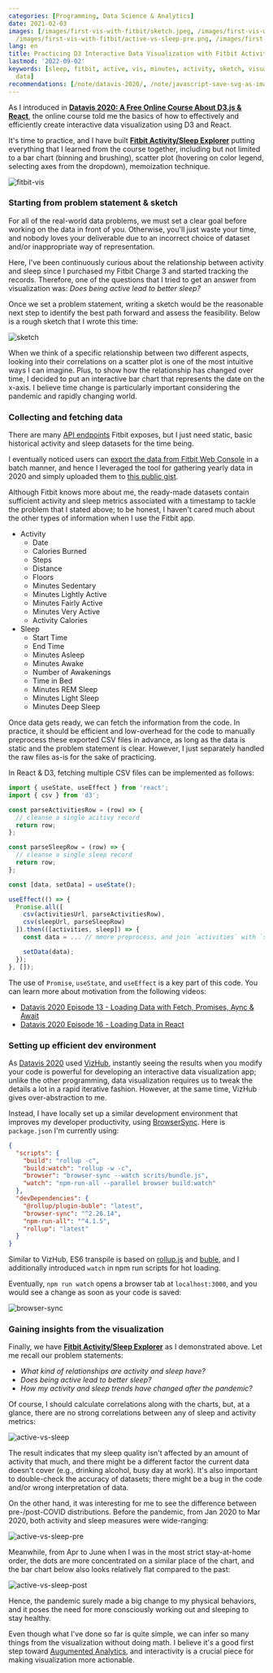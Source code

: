 ```yaml
---
categories: [Programming, Data Science & Analytics]
date: 2021-02-03
images: [/images/first-vis-with-fitbit/sketch.jpeg, /images/first-vis-with-fitbit/active-vs-sleep.png,
  /images/first-vis-with-fitbit/active-vs-sleep-pre.png, /images/first-vis-with-fitbit/active-vs-sleep-post.png]
lang: en
title: Practicing D3 Interactive Data Visualization with Fitbit Activity/Sleep Log
lastmod: '2022-09-02'
keywords: [sleep, fitbit, active, vis, minutes, activity, sketch, visualization, correlations,
  data]
recommendations: [/note/datavis-2020/, /note/javascript-save-svg-as-image/, /note/canadian-mental-health-week-2022/]
---
```


As I introduced in **[Datavis 2020: A Free Online Course About D3.js & React](/note/end/datavis-2020)**, the online course told me the basics of how to effectively and efficiently create interactive data visualization using D3 and React. 

It's time to practice, and I have built **[Fitbit Activity/Sleep Explorer](https://takuti.github.io/fitbit-vis/)** putting everything that I learned from the course together, including but not limited to a bar chart (binning and brushing), scatter plot (hovering on color legend, selecting axes from the dropdown), memoization technique.

![fitbit-vis](/images/first-vis-with-fitbit/fitbit-vis.gif)

### Starting from problem statement & sketch

For all of the real-world data problems, we must set a clear goal before working on the data in front of you. Otherwise, you'll just waste your time, and nobody loves your deliverable due to an incorrect choice of dataset and/or inappropriate way of representation.

Here, I've been continuously curious about the relationship between activity and sleep since I purchased my Fitbit Charge 3 and started tracking the records. Therefore, one of the questions that I tried to get an answer from visualization was: *Does being active lead to better sleep?*

Once we set a problem statement, writing a sketch would be the reasonable next step to identify the best path forward and assess the feasibility. Below is a rough sketch that I wrote this time:

![sketch](/images/first-vis-with-fitbit/sketch.jpeg)

When we think of a specific relationship between two different aspects, looking into their correlations on a scatter plot is one of the most intuitive ways I can imagine. Plus, to show how the relationship has changed over time, I decided to put an interactive bar chart that represents the date on the x-axis. I believe time change is particularly important considering the pandemic and rapidly changing world.

### Collecting and fetching data

There are many [API endpoints](https://dev.fitbit.com/build/reference/web-api/) Fitbit exposes, but I just need static, basic historical activity and sleep datasets for the time being. 

I eventually noticed users can [export the data from Fitbit Web Console](https://help.fitbit.com/articles/en_US/Help_article/1133.htm) in a batch manner, and hence I leveraged the tool for gathering yearly data in 2020 and simply uploaded them to [this public gist](https://gist.github.com/takuti/f7adf1c14de7c6ec8f1502173efb38d7).

Although Fitbit knows more about me, the ready-made datasets contain sufficient activity and sleep metrics associated with a timestamp to tackle the problem that I stated above; to be honest, I haven't cared much about the other types of information when I use the Fitbit app.

- Activity
  - Date  
  - Calories Burned 
  - Steps 
  - Distance  
  - Floors  
  - Minutes Sedentary 
  - Minutes Lightly Active  
  - Minutes Fairly Active 
  - Minutes Very Active 
  - Activity Calories
- Sleep
  - Start Time  
  - End Time  
  - Minutes Asleep  
  - Minutes Awake 
  - Number of Awakenings  
  - Time in Bed 
  - Minutes REM Sleep 
  - Minutes Light Sleep 
  - Minutes Deep Sleep

Once data gets ready, we can fetch the information from the code. In practice, it should be efficient and low-overhead for the code to manually preprocess these exported CSV files in advance, as long as the data is static and the problem statement is clear. However, I just separately handled the raw files as-is for the sake of practicing.

In React & D3, fetching multiple CSV files can be implemented as follows:

```js
import { useState, useEffect } from 'react';
import { csv } from 'd3';

const parseActivitiesRow = (row) => {
  // cleanse a single acitivy record
  return row;
};

const parseSleepRow = (row) => {
  // cleanse a single sleep record
  return row;
};

const [data, setData] = useState();

useEffect(() => {
  Promise.all([
    csv(activitiesUrl, parseActivitiesRow),
    csv(sleepUrl, parseSleepRow)
  ]).then(([activities, sleep]) => {
    const data = ... // mmore preprocess, and join `activities` with `sleep`

    setData(data);
  });
}, []);
```

The use of `Promise`, `useState`, and `useEffect` is a key part of this code. You can learn more about motivation from the following videos:

- [Datavis 2020 Episode 13 - Loading Data with Fetch, Promises, Aync & Await](https://www.youtube.com/watch?v=1UBraY8Z7uI)
- [Datavis 2020 Episode 16 - Loading Data in React](https://www.youtube.com/watch?v=asscsklxokE)

### Setting up efficient dev environment

As [Datavis 2020](https://datavis.tech/datavis-2020/) used [VizHub](https://vizhub.com/), instantly seeing the results when you modify your code is powerful for developing an interactive data visualization app; unlike the other programming, data visualization requires us to tweak the details a lot in a rapid iterative fashion. However, at the same time, VizHub gives over-abstraction to me.

Instead, I have locally set up a similar development environment that improves my developer productivity, using [BrowserSync](https://browsersync.io/). Here is `package.json` I'm currently using:

```json
{
  "scripts": {
    "build": "rollup -c",
    "build:watch": "rollup -w -c",
    "browser": "browser-sync --watch scrits/bundle.js",
    "watch": "npm-run-all --parallel browser build:watch"
  },
  "devDependencies": {
    "@rollup/plugin-buble": "latest",
    "browser-sync": "^2.26.14",
    "npm-run-all": "^4.1.5",
    "rollup": "latest"
  }
}
```

Similar to VizHub, ES6 transpile is based on [rollup.js](https://www.rollupjs.org/guide/en/) and [buble](https://github.com/bublejs/buble), and I additionally introduced `watch` in npm run scripts for hot loading.

Eventually, `npm run watch` opens a browser tab at `localhost:3000`, and you would see a change as soon as your code is saved:

![browser-sync](/images/first-vis-with-fitbit/browser-sync.gif)

### Gaining insights from the visualization

Finally, we have **[Fitbit Activity/Sleep Explorer](https://takuti.github.io/fitbit-vis/)** as I demonstrated above. Let me recall our problem statements: 

- *What kind of relationships are activity and sleep have?*
- *Does being active lead to better sleep?*
- *How my activity and sleep trends have changed after the pandemic?*

Of course, I should calculate correlations along with the charts, but, at a glance, there are no strong correlations between any of sleep and activity metrics:

![active-vs-sleep](/images/first-vis-with-fitbit/active-vs-sleep.png)

The result indicates that my sleep quality isn't affected by an amount of activity that much, and there might be a different factor the current data doesn't cover (e.g., drinking alcohol, busy day at work). It's also important to double-check the accuracy of datasets; there might be a bug in the code and/or wrong interpretation of data.

On the other hand, it was interesting for me to see the difference between pre-/post-COVID distributions. Before the pandemic, from Jan 2020 to Mar 2020, both activity and sleep measures were wide-ranging:

![active-vs-sleep-pre](/images/first-vis-with-fitbit/active-vs-sleep-pre.png)

Meanwhile, from Apr to June when I was in the most strict stay-at-home order, the dots are more concentrated on a similar place of the chart, and the bar chart below also looks relatively flat compared to the past:

![active-vs-sleep-post](/images/first-vis-with-fitbit/active-vs-sleep-post.png)

Hence, the pandemic surely made a big change to my physical behaviors, and it poses the need for more consciously working out and sleeping to stay healthy.

Even though what I've done so far is quite simple, we can infer so many things from the visualization without doing math. I believe it's a good first step toward [Augumented Analytics](/note/augmented-analytics/), and interactivity is a crucial piece for making visualization more actionable.